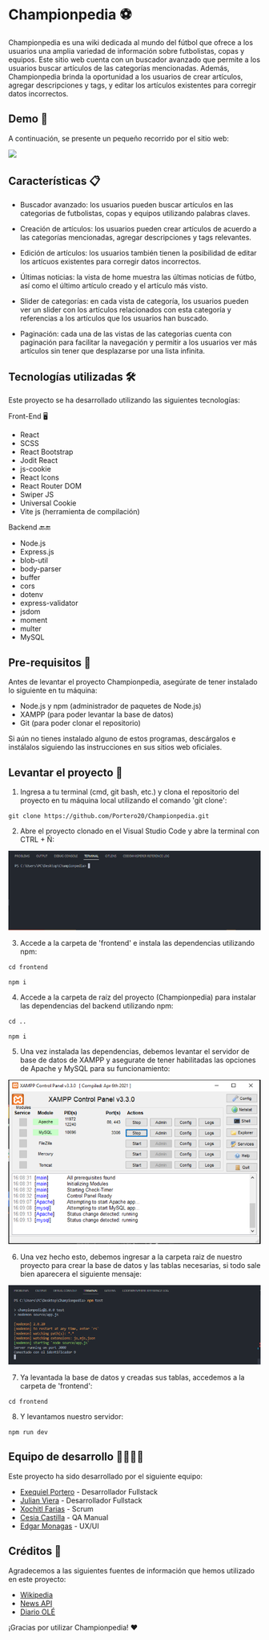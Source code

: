 # Championpedia ⚽

Championpedia es una wiki dedicada al mundo del fútbol que ofrece a los usuarios una amplia variedad de información sobre futbolistas, copas y equipos. Este sitio web cuenta con un buscador avanzado que permite a los usuarios buscar artículos de las categorías mencionadas. Además, Championpedia brinda la oportunidad a los usuarios de crear artículos, agregar descripciones y tags, y editar los artículos existentes para corregir datos incorrectos.


## Demo 🎥

A continuación, se presente un pequeño recorrido por el sitio web:

![](./img/../Frontend/src/img/readme/recorrido-sitio%20(1).gif)


## Características 📋

- Buscador avanzado: los usuarios pueden buscar artículos en las categorias de futbolistas, copas y equipos utilizando palabras claves.
  
- Creación de artículos: los usuarios pueden crear artículos de acuerdo a las categorías mencionadas, agregar descripciones y tags relevantes.
  
- Edición de artículos: los usuarios también tienen la posibilidad de editar los artícuos existentes para corregir datos incorrectos.

- Últimas noticias: la vista de home muestra las últimas noticias de fútbo, así como el último artículo creado y el artículo más visto.

- Slider de categorías: en cada vista de categoría, los usuarios pueden ver un slider con los artículos relacionados con esta categoría y referencias a los artículos que los usuarios han buscado.

- Paginación: cada una de las vistas de las categorias cuenta con paginación para facilitar la navegación y permitir a los usuarios ver más artículos sin tener que desplazarse por una lista infinita.

## Tecnologías utilizadas 🛠️

Este proyecto se ha desarrollado utilizando las siguientes tecnologías:

Front-End 🖥️

- React
- SCSS
- React Bootstrap
- Jodit React
- js-cookie
- React Icons
- React Router DOM
- Swiper JS
- Universal Cookie
- Vite js (herramienta de compilación)

Backend 🔙🔚

- Node.js
- Express.js
- blob-util
- body-parser
- buffer
- cors
- dotenv
- express-validator
- jsdom
- moment
- multer
- MySQL

## Pre-requisitos 🔧

Antes de levantar el proyecto Championpedia, asegúrate de tener instalado lo siguiente en tu máquina:

- Node.js y npm (administrador de paquetes de Node.js)
- XAMPP (para poder levantar la base de datos)
- Git (para poder clonar el repositorio)

Si aún no tienes instalado alguno de estos programas, descárgalos e instálalos siguiendo las instrucciones en sus sitios web oficiales.


## Levantar el proyecto 🚀

1. Ingresa a tu terminal (cmd, git bash, etc.) y clona el repositorio del proyecto en tu máquina local utilizando el comando 'git clone':

```
git clone https://github.com/Portero20/Championpedia.git
```

2. Abre el proyecto clonado en el Visual Studio Code y abre la terminal con CTRL + Ñ:

![](./img/../Frontend/src/img/readme/terminal-visual.png)


3. Accede a la carpeta de 'frontend' e instala las dependencias utilizando npm:

```
cd frontend
```
```
npm i
```


4. Accede a la carpeta de raíz del proyecto (Championpedia) para instalar las dependencias del backend utilizando npm:

```
cd ..
```
```
npm i
```


5. Una vez instalada las dependencias, debemos levantar el servidor de base de datos de XAMPP y asegurate de tener habilitadas las opciones de Apache y MySQL para su funcionamiento:


![](./img/../Frontend/src/img/readme/xampp.png)


6. Una vez hecho esto, debemos ingresar a la carpeta raiz de nuestro proyecto para crear la base de datos y las tablas necesarias, si todo sale bien aparecera el siguiente mensaje:

![](./img/../Frontend/src/img/readme/npm-test.png)

7. Ya levantada la base de datos y creadas sus tablas, accedemos a la carpeta de 'frontend':

```
cd frontend
```


8. Y levantamos nuestro servidor:

```
npm run dev
```


## Equipo de desarrollo 👨‍🔧👩‍🔧

Este proyecto ha sido desarrollado por el siguiente equipo:

- [Exequiel Portero](https://www.linkedin.com/in/exequiel-portero/) - Desarrollador Fullstack
- [Julian Viera](https://www.linkedin.com/in/julian-viera/) - Desarrollador Fullstack
- [Xochitl Farias](https://www.linkedin.com/in/xfarias-scrum-master/) - Scrum
- [Cesia Castilla](https://www.linkedin.com/in/cesia-castilla/) - QA Manual
- [Edgar Monagas](https://www.linkedin.com/in/edmonagas/) - UX/UI


## Créditos 📖

Agradecemos a las siguientes fuentes de información que hemos utilizado en este proyecto:

- [Wikipedia](https://es.wikipedia.org/wiki/Wikipedia:Portada)
- [News API](https://newsapi.org/)
- [Diario OLÉ](https://www.ole.com.ar/)
  

¡Gracias por utilizar Championpedia! ❤️